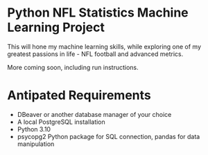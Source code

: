 # Python NFL Statistics Machine Learning Project

This will hone my machine learning skills, while exploring one of my greatest passions in life - NFL football and advanced metrics.

More coming soon, including run instructions.

# Antipated Requirements
* DBeaver or another database manager of your choice
* A local PostgreSQL installation
* Python 3.10
*  psycopg2 Python package for SQL connection, pandas for data manipulation
